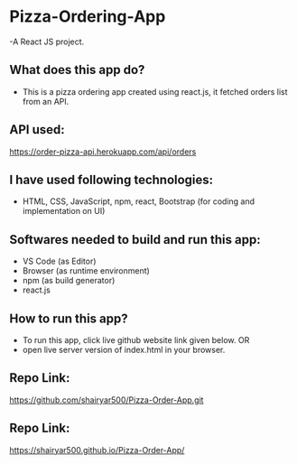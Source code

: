 # Pizza-Ordering-App 
-A React JS project.

## What does this app do?
- This is a pizza ordering app created using react.js, it fetched orders list from an API.

## API used:
 https://order-pizza-api.herokuapp.com/api/orders

## I have used following technologies:
- HTML, CSS, JavaScript, npm, react, Bootstrap (for coding and implementation on UI)

## Softwares needed to build and run this app:
- VS Code (as Editor)
- Browser (as runtime environment)
- npm (as build generator)
- react.js

## How to run this app?
- To run this app, click live github website link given below.
OR
- open live server version of index.html in your browser.

## Repo Link:
https://github.com/shairyar500/Pizza-Order-App.git

## Repo Link:
https://shairyar500.github.io/Pizza-Order-App/
